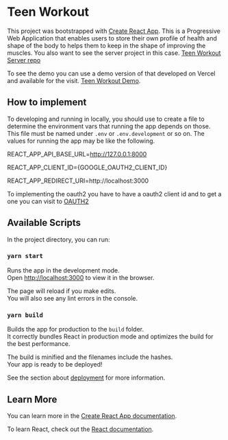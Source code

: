 # Teen Workout
This project was bootstrapped with [Create React App](https://github.com/facebook/create-react-app). This is a Progressive Web Application that enables users to store their own profile of health and shape of the body to helps them to keep in the shape of improving the muscles.
You also want to see the server project in this case. [Teen Workout Server repo](https://github.com/muhamadzolfaghari/teen-workout-server)

To see the demo you can use a demo version of that developed on Vercel and available for the visit. [Teen Workout Demo](https://teen-workout.vercel.app/).

## How to implement
To developing and running in locally, you should use to create a file to determine the environment vars that running the app depends on those.
This file must be named under `.env` or `.env.development` or so on.
The values for running the app may be like the following.


REACT_APP_API_BASE_URL=http://127.0.0.1:8000

REACT_APP_CLIENT_ID={GOOGLE_OAUTH2_CLIENT_ID}

REACT_APP_REDIRECT_URI=http://localhost:3000

To implementing the oauth2 you have to have a oauth2 client id and to get a one you can visit to [OAUTH2](https://developers.google.com/identity/protocols/oauth2)

## Available Scripts

In the project directory, you can run:

### `yarn start`

Runs the app in the development mode.\
Open [http://localhost:3000](http://localhost:3000) to view it in the browser.

The page will reload if you make edits.\
You will also see any lint errors in the console.

### `yarn build`

Builds the app for production to the `build` folder.\
It correctly bundles React in production mode and optimizes the build for the best performance.

The build is minified and the filenames include the hashes.\
Your app is ready to be deployed!

See the section about [deployment](https://facebook.github.io/create-react-app/docs/deployment) for more information.

## Learn More

You can learn more in the [Create React App documentation](https://facebook.github.io/create-react-app/docs/getting-started).

To learn React, check out the [React documentation](https://reactjs.org/).
